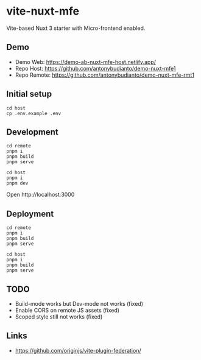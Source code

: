 # vite-nuxt-mfe

Vite-based Nuxt 3 starter with Micro-frontend enabled.

## Demo

- Demo Web: https://demo-ab-nuxt-mfe-host.netlify.app/
- Repo Host: https://github.com/antonybudianto/demo-nuxt-mfe1
- Repo Remote: https://github.com/antonybudianto/demo-nuxt-mfe-rmt1

## Initial setup

```
cd host
cp .env.example .env
```

## Development

```
cd remote
pnpm i
pnpm build
pnpm serve
```

```
cd host
pnpm i
pnpm dev
```

Open http://localhost:3000

## Deployment

```
cd remote
pnpm i
pnpm build
pnpm serve

cd host
pnpm i
pnpm build
pnpm serve
```

## TODO

- Build-mode works but Dev-mode not works (fixed)
- Enable CORS on remote JS assets (fixed)
- Scoped style still not works (fixed)

## Links

- https://github.com/originjs/vite-plugin-federation/
